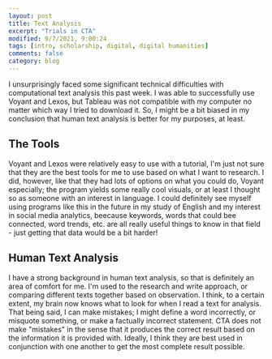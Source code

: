 ```yaml
---
layout: post
title: Text Analysis
excerpt: "Trials in CTA"
modified: 9/7/2021, 9:00:24
tags: [intro, scholarship, digital, digital humanities]
comments: false
category: blog
---
```


I unsurprisingly faced some significant technical difficulties with computational text analysis this past week. I was able to successfully use Voyant and Lexos, but Tableau was not compatible with my computer no matter which way I tried to download it. So, I might be a bit biased in my conclusion that human text analysis is better for my purposes, at least. 

## The Tools  
Voyant and Lexos were relatively easy to use with a tutorial, I'm just not sure that they are the best tools for me to use based on what I want to research. I did, however, like that they had lots of options on what you could do, Voyant especially; the program yields some really cool visuals, or at least I thought so as someone with an interest in language. I could definitely see myself using programs like this in the future in my study of English and my interest in social media analytics, beecause keywords, words that could bee connected, word trends, etc. are all really useful things to know in that field - just getting that data would be a bit harder! 

## Human Text Analysis  
I have a strong background in human text analysis, so that is definitely an area of comfort for me. I'm used to the research and write approach, or comparing different texts together based on observation. I think, to a certain extent, my brain now knows what to look for when I read a text for analysis. That being said, I can make mistakes; I might define a word incorrectly, or misquote something, or make a factually incorrect statement. CTA does not make "mistakes" in the sense that it produces the correct result based on the information it is provided with. Ideally, I think they are best used in conjunction with one another to get the most complete result possible. 

